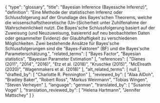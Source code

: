 {
    "type": "glossary",
    "title": "Bayesian Inference (Bayessche Inferenz)",
    "definition": "Eine Methode der statistischen Inferenz oder Schlussfolgerung auf der Grundlage des Bayes'schen Theorems, welche die wissenschaftstheoretische (Un-)Sicherheit unter Zuhilfenahme der Wahrscheinlichkeit nutzt. Die Bayes'sche Schlussfolgerung basiert auf der Zuweisung (und Neuzuweisung, basierend auf neu beobachteten Daten oder gesammelter Evidenz) der Glaubhaftigkeit zu verschiedenen Möglichkeiten. Zwei bestehende Ansätze für Bayes'sche Schlussfolgerungen sind die \"Bayes-Faktoren\" (BF) und die Bayes'sche Parameterschätzung.",
    "related_terms": [
        "Bayes Factor",
        "Bayesian statistics",
        "Bayesian Parameter Estimation"
    ],
    "references": [
        "Dienes (2011",
        "2014",
        "2016)",
        "Etz et al. (2018)",
        "Kruschke (2015)",
        "McElreath (2020)",
        "Wagenmakers et al. (2018)"
    ],
    "alt_related_terms": [
        null
    ],
    "drafted_by": [
        "Charlotte R. Pennington"
    ],
    "reviewed_by": [
        "Alaa AlDoh",
        "Bradley Baker",
        "Robert Ross",
        "Markus Weinmann",
        "Tobias Wingen",
        "Steven Verheyen"
    ],
    "language": "german",
    "translated_by": [
        "Susanne Vogel"
    ],
    "translation_reviewed_by": [
        "Helena Hartmann",
        "Jennifer Mattschey"
    ]
}